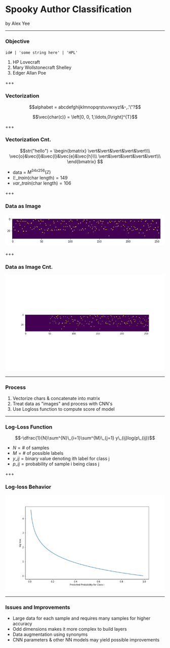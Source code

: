 # Spooky Author Classification

by Alex Yee

---

### Objective

`id# | 'some string here' | 'HPL'`

1. HP Lovecraft
2. Mary Wollstonecraft Shelley
3. Edger Allan Poe

+++

### Vectorization

$$alphabet = abcdefghijklmnopqrstuvwxyz!&-,.'\"?$$

$$\vec{char(c)} = \left[0, 0, 1,\ldots,0\right]^{T}$$ 

+++

### Vectorization Cnt.

$$str("hello") = \begin{bmatrix}
\vert&\vert&\vert&\vert&\vert\\\
\vec{o}&\vec{l}&\vec{l}&\vec{e}&\vec{h}\\\
\vert&\vert&\vert&\vert&\vert\\\
\end{bmatrix}
$$

- data = $M^{34x256}(\mathbb{Z})$
- $\mathbb{E}\_{train}(\text{char length}) = 149$
- $var\_{train}(\text{char length}) = 106$

+++

### Data as Image

![Text as image](./imgrep.png)


+++

### Data as Image Cnt.

![Text w/ truncation](./sparserep.png)

---

### Process

1. Vectorize chars & concatenate into matrix
2. Treat data as "images" and process with CNN's
3. Use Logloss function to compute score of model

---
### Log-Loss Function

$$-\dfrac{1}{N}\sum^{N}\_{i=1}\sum^{M}\_{j=1} y\_{ij}log(p\_{ij})$$

- $N = \text{# of samples}$
- $M = \text{# of possible labels}$
- $y\_{ij} = \text{binary value denoting ith label for class j}$
- $p\_{ij} = \text{probability of sample i being class j}$

+++

### Log-loss Behavior

![Negative Log Curve](./logloss.png)

---

### Issues and Improvements

- Large data for each sample and requires many samples for higher accuracy
- Odd dimensions makes it more complex to build layers
- Data augmentation using synonyms
- CNN parameters & other NN models may yield possible improvements
